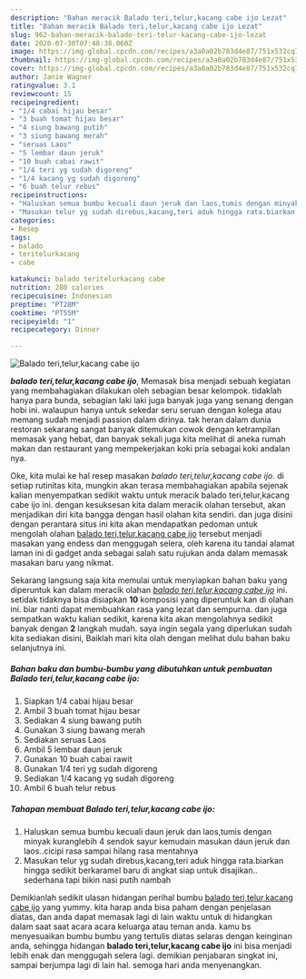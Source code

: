 ```yaml
---
description: "Bahan meracik Balado teri,telur,kacang cabe ijo Lezat"
title: "Bahan meracik Balado teri,telur,kacang cabe ijo Lezat"
slug: 962-bahan-meracik-balado-teri-telur-kacang-cabe-ijo-lezat
date: 2020-07-30T07:48:38.060Z
image: https://img-global.cpcdn.com/recipes/a3a0a02b783d4e87/751x532cq70/balado-teritelurkacang-cabe-ijo-foto-resep-utama.jpg
thumbnail: https://img-global.cpcdn.com/recipes/a3a0a02b783d4e87/751x532cq70/balado-teritelurkacang-cabe-ijo-foto-resep-utama.jpg
cover: https://img-global.cpcdn.com/recipes/a3a0a02b783d4e87/751x532cq70/balado-teritelurkacang-cabe-ijo-foto-resep-utama.jpg
author: Janie Wagner
ratingvalue: 3.1
reviewcount: 15
recipeingredient:
- "1/4 cabai hijau besar"
- "3 buah tomat hijau besar"
- "4 siung bawang putih"
- "3 siung bawang merah"
- "seruas Laos"
- "5 lembar daun jeruk"
- "10 buah cabai rawit"
- "1/4 teri yg sudah digoreng"
- "1/4 kacang yg sudah digoreng"
- "6 buah telur rebus"
recipeinstructions:
- "Haluskan semua bumbu kecuali daun jeruk dan laos,tumis dengan minyak kuranglebih 4 sendok sayur kemudain masukan daun jeruk dan laos..cicipi rasa sampai hilang rasa mentahnya"
- "Masukan telur yg sudah direbus,kacang,teri aduk hingga rata.biarkan hingga sedikit berkaramel baru di angkat siap untuk disajikan.. sederhana tapi bikin nasi putih nambah"
categories:
- Resep
tags:
- balado
- teritelurkacang
- cabe

katakunci: balado teritelurkacang cabe 
nutrition: 280 calories
recipecuisine: Indonesian
preptime: "PT28M"
cooktime: "PT55M"
recipeyield: "1"
recipecategory: Dinner

---
```



![Balado teri,telur,kacang cabe ijo](https://img-global.cpcdn.com/recipes/a3a0a02b783d4e87/751x532cq70/balado-teritelurkacang-cabe-ijo-foto-resep-utama.jpg)

<b><i>balado teri,telur,kacang cabe ijo</i></b>, Memasak bisa menjadi sebuah kegiatan yang membahagiakan dilakukan oleh sebagian besar kelompok. tidaklah hanya para bunda, sebagian laki laki juga banyak juga yang senang dengan hobi ini. walaupun hanya untuk sekedar seru seruan dengan kolega atau memang sudah menjadi passion dalam dirinya. tak heran dalam dunia restoran sekarang sangat banyak ditemukan cowok dengan ketrampilan memasak yang hebat, dan banyak sekali juga kita melihat di aneka rumah makan dan restaurant yang mempekerjakan koki pria sebagai koki andalan nya.



Oke, kita mulai ke hal resep masakan <i>balado teri,telur,kacang cabe ijo</i>. di setiap rutinitas kita, mungkin akan terasa membahagiakan apabila sejenak kalian menyempatkan sedikit waktu untuk meracik balado teri,telur,kacang cabe ijo ini. dengan kesuksesan kita dalam meracik olahan tersebut, akan menjadikan diri kita bangga dengan hasil olahan kita sendiri. dan juga disini dengan perantara situs ini kita akan mendapatkan pedoman untuk mengolah olahan <u>balado teri,telur,kacang cabe ijo</u> tersebut menjadi masakan yang endess dan menggugah selera, oleh karena itu tandai alamat laman ini di gadget anda sebagai salah satu rujukan anda dalam memasak masakan baru yang nikmat.


Sekarang langsung saja kita memulai untuk menyiapkan bahan baku yang diperuntuk kan dalam meracik olahan <u><i>balado teri,telur,kacang cabe ijo</i></u> ini. setidak tidaknya bisa disiapkan <b>10</b> komposisi yang diperuntuk kan di olahan ini. biar nanti dapat membuahkan rasa yang lezat dan sempurna. dan juga sempatkan waktu kalian sedikit, karena kita akan mengolahnya sedikit banyak dengan <b>2</b> langkah mudah. saya ingin segala yang diperlukan sudah kita sediakan disini, Baiklah mari kita olah dengan melihat dulu bahan baku selanjutnya ini.

<!--inarticleads1-->

##### Bahan baku dan bumbu-bumbu yang dibutuhkan untuk pembuatan Balado teri,telur,kacang cabe ijo:

1. Siapkan 1/4 cabai hijau besar
1. Ambil 3 buah tomat hijau besar
1. Sediakan 4 siung bawang putih
1. Gunakan 3 siung bawang merah
1. Sediakan seruas Laos
1. Ambil 5 lembar daun jeruk
1. Gunakan 10 buah cabai rawit
1. Gunakan 1/4 teri yg sudah digoreng
1. Sediakan 1/4 kacang yg sudah digoreng
1. Ambil 6 buah telur rebus




<!--inarticleads2-->

##### Tahapan membuat Balado teri,telur,kacang cabe ijo:

1. Haluskan semua bumbu kecuali daun jeruk dan laos,tumis dengan minyak kuranglebih 4 sendok sayur kemudain masukan daun jeruk dan laos..cicipi rasa sampai hilang rasa mentahnya
1. Masukan telur yg sudah direbus,kacang,teri aduk hingga rata.biarkan hingga sedikit berkaramel baru di angkat siap untuk disajikan.. sederhana tapi bikin nasi putih nambah




Demikianlah sedikit ulasan hidangan perihal bumbu <u>balado teri,telur,kacang cabe ijo</u> yang yummy. kita harap anda bisa paham dengan penjelasan diatas, dan anda dapat memasak lagi di lain waktu untuk di hidangkan dalam saat saat acara acara keluarga atau teman anda. kamu bs menyesuaikan bumbu bumbu yang tertulis diatas selaras dengan keinginan anda, sehingga hidangan <b>balado teri,telur,kacang cabe ijo</b> ini bisa menjadi lebih enak dan menggugah selera lagi. demikian penjabaran singkat ini, sampai berjumpa lagi di lain hal. semoga hari anda menyenangkan.
